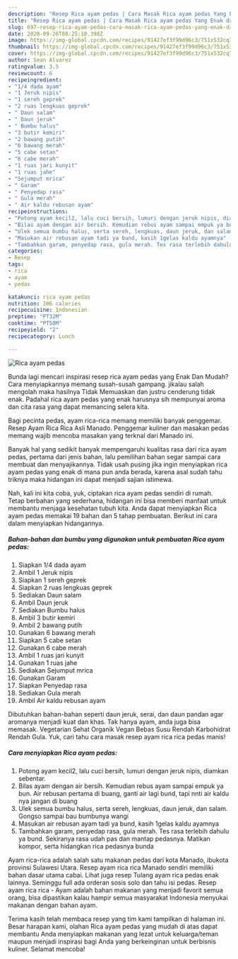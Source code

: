 ```yaml
---
description: "Resep Rica ayam pedas | Cara Masak Rica ayam pedas Yang Enak dan Simpel"
title: "Resep Rica ayam pedas | Cara Masak Rica ayam pedas Yang Enak dan Simpel"
slug: 697-resep-rica-ayam-pedas-cara-masak-rica-ayam-pedas-yang-enak-dan-simpel
date: 2020-09-26T08:25:10.398Z
image: https://img-global.cpcdn.com/recipes/91427ef3f99d96c3/751x532cq70/rica-ayam-pedas-foto-resep-utama.jpg
thumbnail: https://img-global.cpcdn.com/recipes/91427ef3f99d96c3/751x532cq70/rica-ayam-pedas-foto-resep-utama.jpg
cover: https://img-global.cpcdn.com/recipes/91427ef3f99d96c3/751x532cq70/rica-ayam-pedas-foto-resep-utama.jpg
author: Sean Alvarez
ratingvalue: 3.5
reviewcount: 6
recipeingredient:
- "1/4 dada ayam"
- "1 Jeruk nipis"
- "1 sereh geprek"
- "2 ruas lengkuas geprek"
- " Daun salam"
- " Daun jeruk"
- " Bumbu halus"
- "3 butir kemiri"
- "2 bawang putih"
- "6 bawang merah"
- "5 cabe setan"
- "6 cabe merah"
- "1 ruas jari kunyit"
- "1 ruas jahe"
- "Sejumput mrica"
- " Garam"
- " Penyedap rasa"
- " Gula merah"
- " Air kaldu rebusan ayam"
recipeinstructions:
- "Potong ayam kecil2, lalu cuci bersih, lumuri dengan jeruk nipis, diamkan sebentar."
- "Bilas ayam dengan air bersih. Kemudian rebus ayam sampai empuk ya bun. Air rebusan pertama di buang, ganti air lagi bund, tapi nnti air kaldu nya jangan di buang"
- "Ulek semua bumbu halus, serta sereh, lengkuas, daun jeruk, dan salam. Gongso sampai bau bumbunya wangi"
- "Masukan air rebusan ayam tadi ya bund, kasih 1gelas kaldu ayamnya"
- "Tambahkan garam, penyedap rasa, gula merah. Tes rasa terlebih dahulu ya bund. Sekiranya rasa udah pas dan mantap pedasnya. Matikan kompor, serta hidangkan rica pedasnya bunda"
categories:
- Resep
tags:
- rica
- ayam
- pedas

katakunci: rica ayam pedas 
nutrition: 206 calories
recipecuisine: Indonesian
preptime: "PT32M"
cooktime: "PT50M"
recipeyield: "2"
recipecategory: Lunch

---
```



![Rica ayam pedas](https://img-global.cpcdn.com/recipes/91427ef3f99d96c3/751x532cq70/rica-ayam-pedas-foto-resep-utama.jpg)

Bunda lagi mencari inspirasi resep rica ayam pedas yang Enak Dan Mudah? Cara menyiapkannya memang susah-susah gampang. jikalau salah mengolah maka hasilnya Tidak Memuaskan dan justru cenderung tidak enak. Padahal rica ayam pedas yang enak harusnya sih mempunyai aroma dan cita rasa yang dapat memancing selera kita.

Bagi pecinta pedas, ayam rica-rica memang memiliki banyak penggemar. Resep Ayam Rica Rica Asli Manado. Penggemar kuliner dan masakan pedas memang wajib mencoba masakan yang terknal dari Manado ini.

Banyak hal yang sedikit banyak mempengaruhi kualitas rasa dari rica ayam pedas, pertama dari jenis bahan, lalu pemilihan bahan segar sampai cara membuat dan menyajikannya. Tidak usah pusing jika ingin menyiapkan rica ayam pedas yang enak di mana pun anda berada, karena asal sudah tahu triknya maka hidangan ini dapat menjadi sajian istimewa.


Nah, kali ini kita coba, yuk, ciptakan rica ayam pedas sendiri di rumah. Tetap berbahan yang sederhana, hidangan ini bisa memberi manfaat untuk membantu menjaga kesehatan tubuh kita. Anda dapat menyiapkan Rica ayam pedas memakai 19 bahan dan 5 tahap pembuatan. Berikut ini cara dalam menyiapkan hidangannya.

<!--inarticleads1-->

##### Bahan-bahan dan bumbu yang digunakan untuk pembuatan Rica ayam pedas:

1. Siapkan 1/4 dada ayam
1. Ambil 1 Jeruk nipis
1. Siapkan 1 sereh geprek
1. Siapkan 2 ruas lengkuas geprek
1. Sediakan  Daun salam
1. Ambil  Daun jeruk
1. Sediakan  Bumbu halus
1. Ambil 3 butir kemiri
1. Ambil 2 bawang putih
1. Gunakan 6 bawang merah
1. Siapkan 5 cabe setan
1. Gunakan 6 cabe merah
1. Ambil 1 ruas jari kunyit
1. Gunakan 1 ruas jahe
1. Sediakan Sejumput mrica
1. Gunakan  Garam
1. Siapkan  Penyedap rasa
1. Sediakan  Gula merah
1. Ambil  Air kaldu rebusan ayam


Dibutuhkan bahan-bahan seperti daun jeruk, serai, dan daun pandan agar aromanya menjadi kuat dan khas. Tak hanya ayam, anda juga bisa memasak. Vegetarian Sehat Organik Vegan Bebas Susu Rendah Karbohidrat Rendah Gula. Yuk, cari tahu cara masak resep ayam rica rica pedas manis! 

<!--inarticleads2-->

##### Cara menyiapkan Rica ayam pedas:

1. Potong ayam kecil2, lalu cuci bersih, lumuri dengan jeruk nipis, diamkan sebentar.
1. Bilas ayam dengan air bersih. Kemudian rebus ayam sampai empuk ya bun. Air rebusan pertama di buang, ganti air lagi bund, tapi nnti air kaldu nya jangan di buang
1. Ulek semua bumbu halus, serta sereh, lengkuas, daun jeruk, dan salam. Gongso sampai bau bumbunya wangi
1. Masukan air rebusan ayam tadi ya bund, kasih 1gelas kaldu ayamnya
1. Tambahkan garam, penyedap rasa, gula merah. Tes rasa terlebih dahulu ya bund. Sekiranya rasa udah pas dan mantap pedasnya. Matikan kompor, serta hidangkan rica pedasnya bunda


Ayam rica-rica adalah salah satu makanan pedas dari kota Manado, ibukota provinsi Sulawesi Utara. Resep ayam rica rica Manado sendiri memiliki bahan dasar utama cabai. Lihat juga resep Tulang ayam rica pedas enak lainnya. Seminggu full ada orderan sosis solo dan tahu isi pedas. Resep ayam rica rica - Ayam adalah bahan makanan yang menjadi favorit semua orang, bisa dipastikan kalau hampir semua masyarakat Indonesia menyukai makanan dengan bahan ayam. 

Terima kasih telah membaca resep yang tim kami tampilkan di halaman ini. Besar harapan kami, olahan Rica ayam pedas yang mudah di atas dapat membantu Anda menyiapkan makanan yang lezat untuk keluarga/teman maupun menjadi inspirasi bagi Anda yang berkeinginan untuk berbisnis kuliner. Selamat mencoba!
